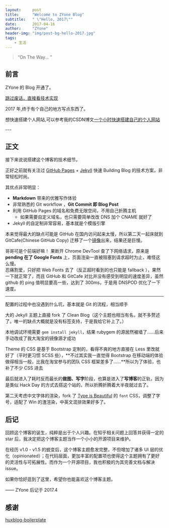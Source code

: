 ```yaml
---
layout:     post
title:      "Welcome to ZYone Blog"
subtitle:   " \"Hello, 2017\""
date:       2017-04-16
author:     "ZYone"
header-img: "img/post-bg-hello-2017.jpg"
tags:
    - 生活
---
```


> “On The Way... ”


## 前言

ZYone 的 Blog 开通了。

[跳过废话，直接看技术实现 ](#build)

2017 年,终于有个自己的地方写点东西了。

想快速搭建个人网站,可以参考我的CSDN博文[一个小时快速搭建自己的个人网站](http://blog.csdn.net/baidu_20080311/article/details/51119768)


<p id = "build"></p>
---

## 正文

接下来说说搭建这个博客的技术细节。  

正好之前就有关注过 [GitHub Pages](https://pages.github.com/) + [Jekyll](http://jekyllrb.com/) 快速 Building Blog 的技术方案，非常轻松时尚。

其优点非常明显：

* **Markdown** 带来的优雅写作体验
* 非常熟悉的 Git workflow ，**Git Commit 即 Blog Post**
* 利用 GitHub Pages 的域名和免费无限空间，不用自己折腾主机
	* 如果需要自定义域名，也只需要简单改改 DNS 加个 CNAME 就好了
* Jekyll 的自定制非常容易，基本就是个模版引擎


本来觉得最大的缺点可能是 GitHub 在国内访问起来太慢，所以第二天一起床就到 GitCafe(Chinese GitHub Copy) 迁移了一个[镜像](http://huxpro.gitcafe.io)出来，结果还是巨慢。

哥哥可是个前端好嘛！ 果断开 Chrome DevTool 查了下网络请求，原来是 **pending 在了 Google Fonts** 上，页面渲染一直被阻塞到请求超时为止，难怪这么慢。  
忍痛割爱，只好把 Web Fonts 去了（反正超时看到的也只能是 fallback ），果然一下就正常了，而且 GitHub 和 GitCafe 对比并没有感受到明显的速度差异，虽然 github 的 ping 值明显要高一些，达到了 300ms，于是用 DNSPOD 优化了一下速度。



---

配置的过程中也没遇到什么坑，基本就是 Git 的流程，相当顺手

大的 Jekyll 主题上直接 fork 了 Clean Blog（这个主题也相当有名，就不多赘述了。唯一的缺点大概就是没有标签支持，于是我给它补上了。）

本地调试环境需要 `gem install jekyll`，结果 rubygem 的源居然被墙了……后来手动改成了我大淘宝的镜像源才成功

Theme 的 CSS 是基于 Bootstrap 定制的，看得不爽的地方直接在 Less 里改就好了（平时更习惯 SCSS 些），**不过其实我一直觉得 Bootstrap 在移动端的体验做得相当一般，比我在淘宝参与的团队 CSS 框架差多了……**所以为了体验，也补了不少 CSS 进去

最后就进入了耗时反而最长的**做图、写字**阶段，也算是进入了**写博客**的正轨，因为是类似 Hack Day 的方式去搭这个站的，所以折腾折腾着大半夜就过去了。

第二天考虑中文字体的渲染，fork 了 [Type is Beautiful](http://www.typeisbeautiful.com/) 的 `font` CSS，调整了字号，适配了 Win 的渣渲染，中英文混排效果好多了。


## 后记

回顾这个博客的诞生，纯粹是出于个人兴趣。在知乎相关问题上回答并获得一定的 star 后，我决定把这个博客主题当作一个小小的开源项目来维护。

在经历 v1.0 - v1.5 的蜕变后，这个博客主题愈发完整，不但增加了诸多 UI 层的优化（opinionated）；在代码层面，更加丰富的配置项也使得这个主题拥有了更好的灵活性与可拓展性。而作为一个开源项目，我也积极的为其完善文档与解决 issue。

如果你恰好逛到了这里，希望你也能喜欢这个博客主题。

—— ZYone 后记于 2017.4

## 感谢

[huxblog-boilerplate](http://huangxuan.me/huxblog-boilerplate/)
